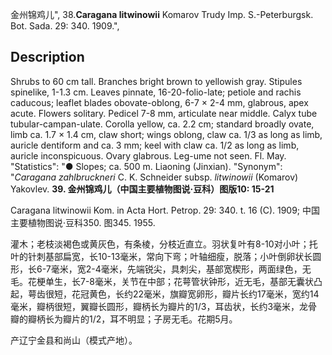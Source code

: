 金州锦鸡儿",
38.**Caragana litwinowii** Komarov Trudy Imp. S.-Peterburgsk. Bot. Sada. 29: 340. 1909.",

## Description
Shrubs to 60 cm tall. Branches bright brown to yellowish gray. Stipules spinelike, 1-1.3 cm. Leaves pinnate, 16-20-folio-late; petiole and rachis caducous; leaflet blades obovate-oblong, 6-7 × 2-4 mm, glabrous, apex acute. Flowers solitary. Pedicel 7-8 mm, articulate near middle. Calyx tube tubular-campan-ulate. Corolla yellow, ca. 2.2 cm; standard broadly ovate, limb ca. 1.7 × 1.4 cm, claw short; wings oblong, claw ca. 1/3 as long as limb, auricle dentiform and ca. 3 mm; keel with claw ca. 1/2 as long as limb, auricle inconspicuous. Ovary glabrous. Leg-ume not seen. Fl. May.
  "Statistics": "● Slopes; ca. 500 m. Liaoning (Jinxian).
  "Synonym": "*Caragana zahlbruckneri* C. K. Schneider subsp. *litwinowii* (Komarov) Yakovlev.
**39. 金州锦鸡儿（中国主要植物图说·豆科）图版10: 15-21**

Caragana litwinowii Kom. in Acta Hort. Petrop. 29: 340. t. 16 (C). 1909; 中国主要植物图说·豆科350. 图345. 1955.

灌木；老枝淡褐色或黄灰色，有条棱，分枝近直立。羽状复叶有8-10对小叶；托叶的针刺基部扁宽，长10-13毫米，常向下弯；叶轴细瘦，脱落；小叶倒卵状长圆形，长6-7毫米，宽2-4毫米，先端锐尖，具刺尖，基部宽楔形，两面绿色，无毛。花梗单生，长7-8毫米，关节在中部；花萼管状钟形，近无毛，基部无囊状凸起，萼齿很短，花冠黄色，长约22毫米，旗瓣宽卵形，瓣片长约17毫米，宽约14毫米，瓣柄很短，翼瓣长圆形，瓣柄长为瓣片的1/3，耳齿状，长约3毫米，龙骨瓣的瓣柄长为瓣片的1/2，耳不明显；子房无毛。花期5月。

产辽宁金县和尚山（模式产地）。
